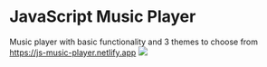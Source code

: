 # JavaScript Music Player
Music player with basic functionality and 3 themes to choose from
<br/>
https://js-music-player.netlify.app
<a href="https://js-music-player.netlify.app"><img src='https://i.imgur.com/xg5IUDy.png'></a>
